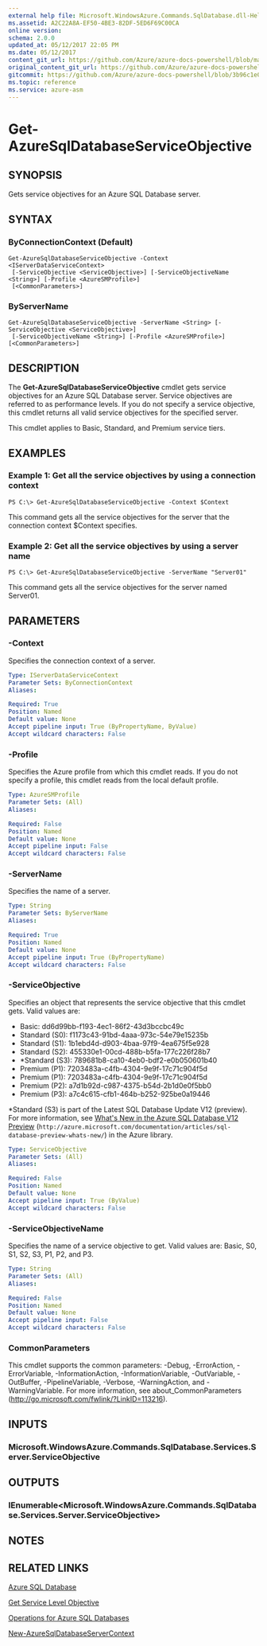 ```yaml
---
external help file: Microsoft.WindowsAzure.Commands.SqlDatabase.dll-Help.xml
ms.assetid: A2C22A8A-EF50-4BE3-82DF-5ED6F69C00CA
online version:
schema: 2.0.0
updated_at: 05/12/2017 22:05 PM
ms.date: 05/12/2017
content_git_url: https://github.com/Azure/azure-docs-powershell/blob/master/azureps-cmdlets-docs/ServiceManagement/Azure/v4.0.0/Get-AzureSqlDatabaseServiceObjective.md
original_content_git_url: https://github.com/Azure/azure-docs-powershell/blob/master/azureps-cmdlets-docs/ServiceManagement/Azure/v4.0.0/Get-AzureSqlDatabaseServiceObjective.md
gitcommit: https://github.com/Azure/azure-docs-powershell/blob/3b96c1e0b28fc56dfbf6de55728d5478e0d02def
ms.topic: reference
ms.service: azure-asm
---
```


# Get-AzureSqlDatabaseServiceObjective

## SYNOPSIS
Gets service objectives for an Azure SQL Database server.

## SYNTAX

### ByConnectionContext (Default)
```
Get-AzureSqlDatabaseServiceObjective -Context <IServerDataServiceContext>
 [-ServiceObjective <ServiceObjective>] [-ServiceObjectiveName <String>] [-Profile <AzureSMProfile>]
 [<CommonParameters>]
```

### ByServerName
```
Get-AzureSqlDatabaseServiceObjective -ServerName <String> [-ServiceObjective <ServiceObjective>]
 [-ServiceObjectiveName <String>] [-Profile <AzureSMProfile>] [<CommonParameters>]
```

## DESCRIPTION
The **Get-AzureSqlDatabaseServiceObjective** cmdlet gets service objectives for an Azure SQL Database server.
Service objectives are referred to as performance levels.
If you do not specify a service objective, this cmdlet returns all valid service objectives for the specified server.

This cmdlet applies to Basic, Standard, and Premium service tiers.

## EXAMPLES

### Example 1: Get all the service objectives by using a connection context
```
PS C:\> Get-AzureSqlDatabaseServiceObjective -Context $Context
```

This command gets all the service objectives for the server that the connection context $Context specifies.

### Example 2: Get all the service objectives by using a server name
```
PS C:\> Get-AzureSqlDatabaseServiceObjective -ServerName "Server01"
```

This command gets all the service objectives for the server named Server01.

## PARAMETERS

### -Context
Specifies the connection context of a server.

```yaml
Type: IServerDataServiceContext
Parameter Sets: ByConnectionContext
Aliases: 

Required: True
Position: Named
Default value: None
Accept pipeline input: True (ByPropertyName, ByValue)
Accept wildcard characters: False
```

### -Profile
Specifies the Azure profile from which this cmdlet reads.
If you do not specify a profile, this cmdlet reads from the local default profile.

```yaml
Type: AzureSMProfile
Parameter Sets: (All)
Aliases: 

Required: False
Position: Named
Default value: None
Accept pipeline input: False
Accept wildcard characters: False
```

### -ServerName
Specifies the name of a server.

```yaml
Type: String
Parameter Sets: ByServerName
Aliases: 

Required: True
Position: Named
Default value: None
Accept pipeline input: True (ByPropertyName)
Accept wildcard characters: False
```

### -ServiceObjective
Specifies an object that represents the service objective that this cmdlet gets.
Valid values are: 

- Basic: dd6d99bb-f193-4ec1-86f2-43d3bccbc49c
- Standard (S0): f1173c43-91bd-4aaa-973c-54e79e15235b
- Standard (S1): 1b1ebd4d-d903-4baa-97f9-4ea675f5e928
- Standard (S2): 455330e1-00cd-488b-b5fa-177c226f28b7
- *Standard (S3): 789681b8-ca10-4eb0-bdf2-e0b050601b40
- Premium (P1): 7203483a-c4fb-4304-9e9f-17c71c904f5d
- Premium (P1): 7203483a-c4fb-4304-9e9f-17c71c904f5d
- Premium (P2): a7d1b92d-c987-4375-b54d-2b1d0e0f5bb0
- Premium (P3): a7c4c615-cfb1-464b-b252-925be0a19446

*Standard (S3) is part of the Latest SQL Database Update V12 (preview).
For more information, see [What's New in the Azure SQL Database V12 Preview](http://azure.microsoft.com/documentation/articles/sql-database-preview-whats-new/) (`http://azure.microsoft.com/documentation/articles/sql-database-preview-whats-new/`) in the Azure library.

```yaml
Type: ServiceObjective
Parameter Sets: (All)
Aliases: 

Required: False
Position: Named
Default value: None
Accept pipeline input: True (ByValue)
Accept wildcard characters: False
```

### -ServiceObjectiveName
Specifies the name of a service objective to get.
Valid values are: Basic, S0, S1, S2, S3, P1, P2, and P3.

```yaml
Type: String
Parameter Sets: (All)
Aliases: 

Required: False
Position: Named
Default value: None
Accept pipeline input: False
Accept wildcard characters: False
```

### CommonParameters
This cmdlet supports the common parameters: -Debug, -ErrorAction, -ErrorVariable, -InformationAction, -InformationVariable, -OutVariable, -OutBuffer, -PipelineVariable, -Verbose, -WarningAction, and -WarningVariable. For more information, see about_CommonParameters (http://go.microsoft.com/fwlink/?LinkID=113216).

## INPUTS

### Microsoft.WindowsAzure.Commands.SqlDatabase.Services.Server.ServiceObjective

## OUTPUTS

### IEnumerable\<Microsoft.WindowsAzure.Commands.SqlDatabase.Services.Server.ServiceObjective\>

## NOTES

## RELATED LINKS

[Azure SQL Database](http://msdn.microsoft.com/library/ee336279.aspx)

[Get Service Level Objective](https://msdn.microsoft.com/en-us/library/azure/dn505709.aspx)

[Operations for Azure SQL Databases](https://msdn.microsoft.com/en-us/library/azure/dn505719.aspx)

[New-AzureSqlDatabaseServerContext](./New-AzureSqlDatabaseServerContext.md)



